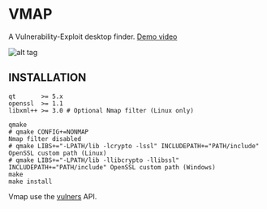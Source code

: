 # VMAP

A Vulnerability-Exploit desktop finder. [Demo video](https://streamable.com/t2uld)

![alt tag](https://image.ibb.co/nK2ppv/vmap.png)

## INSTALLATION

```shell
qt       >= 5.x
openssl  >= 1.1
libxml++ >= 3.0 # Optional Nmap filter (Linux only)
```

```shell
qmake
# qmake CONFIG+=NONMAP                                                      Nmap filter disabled
# qmake LIBS+="-LPATH/lib -lcrypto -lssl" INCLUDEPATH+="PATH/include"       OpenSSL custom path (Linux)
# qmake LIBS+="-LPATH/lib -llibcrypto -llibssl" INCLUDEPATH+="PATH/include" OpenSSL custom path (Windows)
make
make install
```

Vmap use the [vulners](https://vulners.com/api/v3/) API.
